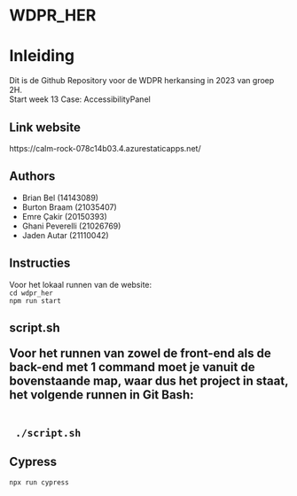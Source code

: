 # WDPR_HER
<h1>Inleiding</h1>
Dit is de Github Repository voor de WDPR herkansing in 2023 van groep 2H.
<br/>
Start week 13
Case: AccessibilityPanel
<br/>
<h2>Link website</h2>
https://calm-rock-078c14b03.4.azurestaticapps.net/

<h2>Authors</h2>
<ul>
<li>Brian Bel (14143089)</li>
<li>Burton Braam (21035407)</li>
<li>Emre Çakir (20150393)</li>
<li>Ghani Peverelli (21026769)</li>
<li>Jaden Autar (21110042)</li>
</ul>

<h2>Instructies</h2>
<p>Voor het lokaal runnen van de website:
<code>
cd wdpr_her
npm run start
</code>

<h2>script.sh</ht>
<p>Voor het runnen van zowel de front-end als de back-end met 1 command moet je vanuit de bovenstaande map, waar dus het project in staat, het volgende runnen in Git Bash:</p></br>
<code> ./script.sh</code>

<h2>Cypress</h2>
<code>npx run cypress</code>
